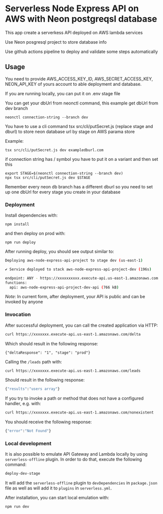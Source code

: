 

# Serverless Node Express API on AWS with Neon postgreqsl database

This app create a serverkess API deployed on AWS lambda services

Use Neon posgresql project to store database info

Use github actions pipeline to deploy and validate some steps automatically

## Usage

You need to provide AWS_ACCESS_KEY_ID, AWS_SECRET_ACCESS_KEY, NEON_API_KEY of yours account to able deployment and database.

If you are running locally, you can put it on .env stage file


You can get your dbUrl from neonctl command, this example get dbUrl from dev branch

```
neonctl connection-string --branch dev
```

You have to use a cli command tsx src/cli/putSecret.js <stage> <dbUrl> (replace stage and dburl) to store neon database url by stage on AWS parama store

Example:

```
tsx src/cli/putSecret.js dev exampledburl.com
```

if connection string has / symbol you have to put it on a variant and then set this 

```
export STAGE=$(neonctl connection-string --branch dev) 
npx tsx src/cli/putSecret.js dev $STAGE     
```

Remember every neon db branch has a different dburl so you need to set up one dbUrl for every stage you create in your database


### Deployment

Install dependencies with:

```
npm install
```

and then deploy on prod with:

```
npm run deploy
```

After running deploy, you should see output similar to:

```bash
Deploying aws-node-express-api-project to stage dev (us-east-1)

✔ Service deployed to stack aws-node-express-api-project-dev (196s)

endpoint: ANY - https://xxxxxxxxxx.execute-api.us-east-1.amazonaws.com
functions:
  api: aws-node-express-api-project-dev-api (766 kB)
```

_Note_: In current form, after deployment, your API is public and can be invoked by anyone

### Invocation

After successful deployment, you can call the created application via HTTP:

```bash
curl https://xxxxxxx.execute-api.us-east-1.amazonaws.com/delta
```

Which should result in the following response:

```
{"deltaResponse": "1", "stage": "prod"}
```

Calling the `/leads` path with:

```bash
curl https://xxxxxxx.execute-api.us-east-1.amazonaws.com/leads
```

Should result in the following response:

```bash
{"results":"users array"}
```

If you try to invoke a path or method that does not have a configured handler, e.g. with:

```bash
curl https://xxxxxxx.execute-api.us-east-1.amazonaws.com/nonexistent
```

You should receive the following response:

```bash
{"error":"Not Found"}
```

### Local development

It is also possible to emulate API Gateway and Lambda locally by using `serverless-offline` plugin. In order to do that, execute the following command:

```bash
deploy-dev-stage
```

It will add the `serverless-offline` plugin to `devDependencies` in `package.json` file as well as will add it to `plugins` in `serverless.yml`.

After installation, you can start local emulation with:

```
npm run dev
```

